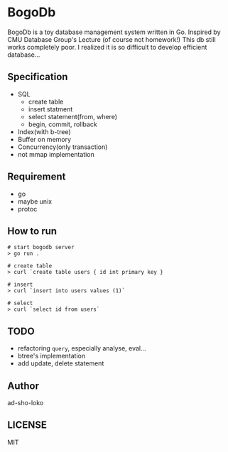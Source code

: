 # BogoDb

BogoDb is a toy database management system written in Go.
Inspired by CMU Database Group's Lecture (of course not homework!) This db still works completely poor. I realized it is so difficult to develop efficient database...

## Specification 

- SQL
    - create table
    - insert statment
    - select statement(from, where)
    - begin, commit, rollback
- Index(with b-tree)
- Buffer on memory
- Concurrency(only transaction)
- not mmap implementation

## Requirement

- go
- maybe unix 
- protoc

## How to run

```
# start bogodb server
> go run .

# create table
> curl `create table users { id int primary key }

# insert 
> curl `insert into users values (1)`

# select
> curl `select id from users`
```

## TODO 

- refactoring `query`, especially analyse, eval...
- btree's implementation
- add update, delete statement

## Author

ad-sho-loko

## LICENSE

MIT